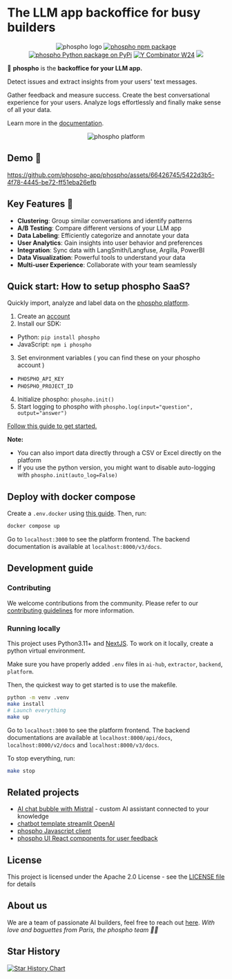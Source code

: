 # The LLM app backoffice for busy builders

<div align="center">
<img src="./platform/public/image/phospho-banner.png" alt="phospho logo">
<a href="https://www.npmjs.com/package/phospho"><img src="https://img.shields.io/npm/v/phospho?style=flat-square&label=npm+phospho" alt="phospho npm package"></a>
<a href="https://pypi.python.org/pypi/phospho"><img src="https://img.shields.io/pypi/v/phospho?style=flat-square&label=pypi+phospho" alt="phospho Python package on PyPi"></a>
<a href="https://www.ycombinator.com/companies/phospho"><img src="https://img.shields.io/badge/Y%20Combinator-W24-orange?style=flat-square" alt="Y Combinator W24"></a>
<a href="https://pypi.org/project/phospho/" target="_blank"><img src="https://img.shields.io/pypi/dm/phospho"></a>
</div>

🧪 **phospho** is the **backoffice for your LLM app.**

Detect issues and extract insights from your users' text messages.

Gather feedback and measure success. Create the best conversational experience for your users.
Analyze logs effortlessly and finally make sense of all your data.

Learn more in the [documentation](https://docs.phospho.ai/welcome).

<div align="center">
<img src="./clustering-demo.gif" alt="phospho platform">
</div>

## Demo 🧪

https://github.com/phospho-app/phospho/assets/66426745/5422d3b5-4f78-4445-be72-ff51eba26efb

## Key Features 🚀

- **Clustering**: Group similar conversations and identify patterns
- **A/B Testing**: Compare different versions of your LLM app
- **Data Labeling**: Efficiently categorize and annotate your data
- **User Analytics**: Gain insights into user behavior and preferences
- **Integration**: Sync data with LangSmith/Langfuse, Argilla, PowerBI
- **Data Visualization**: Powerful tools to understand your data
- **Multi-user Experience**: Collaborate with your team seamlessly

## Quick start: How to setup phospho SaaS?

Quickly import, analyze and label data on the [phospho platform](https://phospho.ai).

1. Create an [account](https://phospho.ai)
2. Install our SDK:

- Python: `pip install phospho`
- JavaScript: `npm i phospho`

3. Set environment variables ( you can find these on your phospho account )

- `PHOSPHO_API_KEY`
- `PHOSPHO_PROJECT_ID`

4. Initialize phospho: `phospho.init()`
5. Start logging to phospho with `phospho.log(input="question", output="answer")`

[Follow this guide to get started.](https://docs.phospho.ai/getting-started)

**Note:**

- You can also import data directly through a CSV or Excel directly on the platform
- If you use the python version, you might want to disable auto-logging with `phospho.init(auto_log=False)`

## Deploy with docker compose

Create a `.env.docker` using [this guide](./DeploymentGuide.md). Then, run:

```bash
docker compose up
```

Go to `localhost:3000` to see the platform frontend. The backend documentation is available at `localhost:8000/v3/docs`.

## Development guide

### Contributing

We welcome contributions from the community. Please refer to our [contributing guidelines](./CONTRIBUTE.md) for more information.

### Running locally

This project uses Python3.11+ and [NextJS](https://nextjs.org/docs). To work on it locally, create a python virtual environment.

Make sure you have properly added `.env` files in `ai-hub`, `extractor`, `backend`, `platform`.

Then, the quickest way to get started is to use the makefile.

```bash
python -m venv .venv
make install
# Launch everything
make up
```

Go to `localhost:3000` to see the platform frontend. The backend documentations are available at `localhost:8000/api/docs`, `localhost:8000/v2/docs` and `localhost:8000/v3/docs`.

To stop everything, run:

```bash
make stop
```

## Related projects

- [AI chat bubble with Mistral](https://github.com/phospho-app/ai-chat-bubble) - custom AI assistant connected to your knowledge
- [chatbot template streamlit OpenAI](https://github.com/phospho-app/template-chatbot-streamlit-openai)
- [phospho Javascript client](https://github.com/phospho-app/phosphojs)
- [phospho UI React components for user feedback](https://github.com/phospho-app/phospho-ui-react)

## License

This project is licensed under the Apache 2.0 License - see the [LICENSE file](./LICENCE) for details

## About us

We are a team of passionate AI builders, feel free to reach out [here](mailto:contact@phospho.ai?subject=Hey%20baguettes). _With love and baguettes from Paris, the phospho team 🥖💚_

## Star History

[![Star History Chart](https://api.star-history.com/svg?repos=phospho-app/phospho&type=Date)](https://star-history.com/#phospho-app/phospho&Date)
